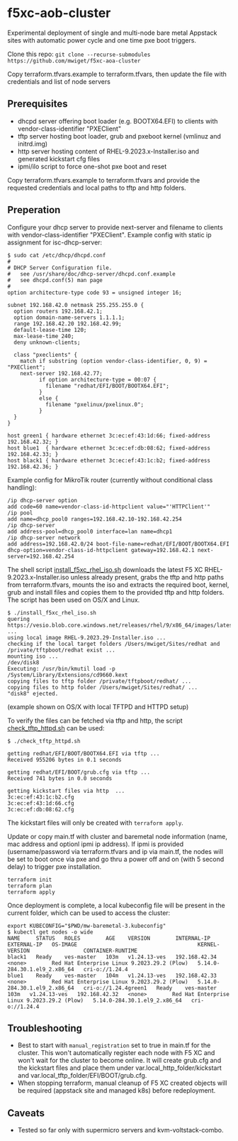 # f5xc-aob-cluster

Experimental deployment of single and multi-node bare metal Appstack sites with automatic power cycle
and one time pxe boot triggers.

Clone this repo: `git clone --recurse-submodules https://github.com/mwiget/f5xc-aoa-cluster`

Copy terraform.tfvars.example to terraform.tfvars, then update the file with credentials 
and list of node servers

## Prerequisites

- dhcpd server offering boot loader (e.g. BOOTX64.EFI) to clients with vendor-class-identifier "PXEClient"
- tftp server hosting boot loader, grub and pxeboot kernel (vmlinuz and initrd.img)
- http server hosting content of RHEL-9.2023.x-Installer.iso and generated kickstart cfg files
- ipmi/ilo script to force one-shot pxe boot and reset

Copy terraform.tfvars.example to terraform.tfvars and provide the requested credentials and local paths 
to tftp and http folders.

## Preperation

Configure your dhcp server to provide next-server and filename to clients with vendor-class-identifier "PXEClient".
Example config with static ip assignment for isc-dhcp-server:

```
$ sudo cat /etc/dhcp/dhcpd.conf
#
# DHCP Server Configuration file.
#   see /usr/share/doc/dhcp-server/dhcpd.conf.example
#   see dhcpd.conf(5) man page
#
option architecture-type code 93 = unsigned integer 16;

subnet 192.168.42.0 netmask 255.255.255.0 {
  option routers 192.168.42.1;
  option domain-name-servers 1.1.1.1;
  range 192.168.42.20 192.168.42.99;
  default-lease-time 120;
  max-lease-time 240;
  deny unknown-clients;

  class "pxeclients" {
    match if substring (option vendor-class-identifier, 0, 9) = "PXEClient";
    next-server 192.168.42.77;
          if option architecture-type = 00:07 {
            filename "redhat/EFI/BOOT/BOOTX64.EFI";
          }
          else {
            filename "pxelinux/pxelinux.0";
          }
  }
}

host green1 { hardware ethernet 3c:ec:ef:43:1d:66; fixed-address 192.168.42.32; }
host blue1  { hardware ethernet 3c:ec:ef:db:08:62; fixed-address 192.168.42.33; }
host black1 { hardware ethernet 3c:ec:ef:43:1c:b2; fixed-address 192.168.42.36; }
```

Example config for MikroTik router (currently without conditional class handling):

```
/ip dhcp-server option
add code=60 name=vendor-class-id-httpclient value="'HTTPClient'"
/ip pool
add name=dhcp_pool0 ranges=192.168.42.10-192.168.42.254
/ip dhcp-server
add address-pool=dhcp_pool0 interface=lan name=dhcp1
/ip dhcp-server network
add address=192.168.42.0/24 boot-file-name=redhat/EFI/BOOT/BOOTX64.EFI dhcp-option=vendor-class-id-httpclient gateway=192.168.42.1 next-server=192.168.42.254
```

The shell script [install_f5xc_rhel_iso.sh](./install_f5xc_rhel_iso.sh) downloads the latest F5 XC 
RHEL-9.2023.x-Installer.iso unless already present, grabs the tftp and http paths from terraform.tfvars,
mounts the iso and extracts the required boot, kernel, grub and install files and copies them to the provided
tftp and http folders. The script has been used on OS/X and Linux.

```
$ ./install_f5xc_rhel_iso.sh 
quering https://vesio.blob.core.windows.net/releases/rhel/9/x86_64/images/latest ...
using local image RHEL-9.2023.29-Installer.iso ...
checking if the local target folders /Users/mwiget/Sites/redhat and /private/tftpboot/redhat exist ...
mounting iso ...
/dev/disk8
Executing: /usr/bin/kmutil load -p /System/Library/Extensions/cd9660.kext
copying files to tftp folder /private/tftpboot/redhat/ ...
copying files to http folder /Users/mwiget/Sites/redhat/ ...
"disk8" ejected.
```
(example shown on OS/X with local TFTPD and HTTPD setup)


To verify the files can be fetched via tftp and http, the script [check_tftp_httpd.sh](check_tftp_httpd.sh) can be used:

```
$ ./check_tftp_httpd.sh 

getting redhat/EFI/BOOT/BOOTX64.EFI via tftp ...                
Received 955206 bytes in 0.1 seconds

getting redhat/EFI/BOOT/grub.cfg via tftp ...
Received 741 bytes in 0.0 seconds

getting kickstart files via http  ...
3c:ec:ef:43:1c:b2.cfg
3c:ec:ef:43:1d:66.cfg
3c:ec:ef:db:08:62.cfg
```

The kickstart files will only be created with `terraform apply`.

Update or copy  main.tf with cluster and baremetal node information (name, mac address and optionl
ipmi ip address). If ipmi is provided (username/password via terraform.tfvars and ip via main.tf, 
the nodes will be set to boot once via pxe and go thru a power off and on (with 5 second delay) to
trigger pxe installation. 


```
terraform init
terraform plan
terraform apply
```

Once deployment is complete, a local kubeconfig file will be present in the current folder, which can be used
to access the cluster:

```
export KUBECONFIG="$PWD/mw-baremetal-3.kubeconfig"
$ kubectl get nodes -o wide
NAME     STATUS   ROLES        AGE    VERSION        INTERNAL-IP     EXTERNAL-IP   OS-IMAGE                                      KERNEL-VERSION                 CONTAINER-RUNTIME
black1   Ready    ves-master   103m   v1.24.13-ves   192.168.42.34   <none>        Red Hat Enterprise Linux 9.2023.29.2 (Plow)   5.14.0-284.30.1.el9_2.x86_64   cri-o://1.24.4
blue1    Ready    ves-master   104m   v1.24.13-ves   192.168.42.33   <none>        Red Hat Enterprise Linux 9.2023.29.2 (Plow)   5.14.0-284.30.1.el9_2.x86_64   cri-o://1.24.4green1   Ready    ves-master   103m   v1.24.13-ves   192.168.42.32   <none>        Red Hat Enterprise Linux 9.2023.29.2 (Plow)   5.14.0-284.30.1.el9_2.x86_64   cri-o://1.24.4
```
## Troubleshooting

- Best to start with `manual_registration` set to true in main.tf for the cluster. This won't automatically
register each node with F5 XC and won't wait for the cluster to become online. It will create grub.cfg and 
the kickstart files and place them under var.local_http_folder/kickstart and var.local_tftp_folder/EFI/BOOT/grub.cfg.
- When stopping terraform, manual cleanup of F5 XC created objects will be required (appstack site and managed k8s) before redeployment.

## Caveats

- Tested so far only with supermicro servers and kvm-voltstack-combo.

